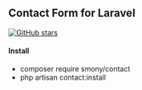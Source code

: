 ## Contact Form for Laravel

[![GitHub stars](https://img.shields.io/github/stars/Smony/contact-form)](https://github.com/Smony/contact-form/stargazers)

#### Install

* composer require smony/contact
* php artisan contact:install
